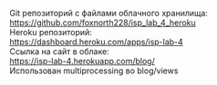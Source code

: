 Git репозиторий с файлами облачного хранилища:  
https://github.com/foxnorth228/isp_lab_4_heroku  
Heroku репозиторий:  
https://dashboard.heroku.com/apps/isp-lab-4  
Ссылка на сайт в облаке:  
https://isp-lab-4.herokuapp.com/blog/  
Использован multiprocessing во blog/views
